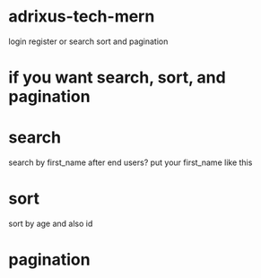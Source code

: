 # adrixus-tech-mern
login register or search sort and pagination

# if you want search, sort,  and pagination

# search
search by first_name after end users? put your first_name like this

# sort 
sort by age and also id

# pagination

